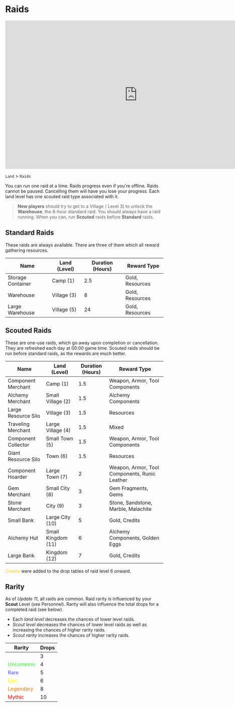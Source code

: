 # Raids

<iframe width="840" height="472" src="https://www.youtube.com/embed/yXEEa97H0-E" title="YouTube video player" frameborder="0" allow="accelerometer; autoplay; clipboard-write; encrypted-media; gyroscope; picture-in-picture" allowfullscreen></iframe>

`Land` > `Raids`

You can run one raid at a time. Raids progress even if you're offline. Raids cannot be paused. Cancelling them will have you lose your progress. Each land level has one scouted raid type associated with it.

> **New players** should try to get to a Village ( Level 3) to unlock the **Warehouse**, the 8-hour standard raid. You should always have a raid running. When you can, run **Scouted** raids before **Standard** raids.


## Standard Raids

These raids are always available. There are three of them which all reward gathering resources.

| Name | Land (Level)	| Duration (Hours) | Reward Type |
| ---- | ------------ | -------- | ----------- |
| Storage Container | Camp (1) | 2.5 | Gold, Resources
| Warehouse | Village (3) | 8 | Gold, Resources
| Large Warehouse | Village (5) | 24 | Gold, Resources

## Scouted Raids

These are one-use raids, which go away upon completion or cancellation. They are refreshed each day at 00:00 game time. Scouted raids should be run before standard raids, as the rewards are much better.

| Name | Land (Level)	| Duration (Hours) | Reward Type |
| ---- | ------------ | -------- | ----------- |
| Component Merchant | Camp (1) | 1.5 | Weapon, Armor, Tool Components
| Alchemy Merchant | Small Village (2) | 1.5 | Alchemy Components
| Large Resource Silo | Village (3) | 1.5 | Resources
| Traveling Merchant | Large Village (4) | 1.5 | Mixed
| Component Collector | Small Town (5) | 1.5 | Weapon, Armor, Tool Components
| Giant Resource Silo | Town (6) | 1.5 | Resources
| Component Hoarder | Large Town (7) | 2 | Weapon, Armor, Tool Components, Runic Leather
| Gem Merchant | Small City (8) | 3 | Gem Fragments, Gems
| Stone Merchant | City (9) | 3 | Stone, Sandstone, Marble, Malachite
| Small Bank | Large City (10) | 5 | Gold, Credits
| Alchemy Hut| Small Kingdom (11) | 6 | Alchemy Components, Golden Eggs
| Large Bank | Kingdom (12) | 7 | Gold, Credits

<span style='color:gold'>Credits</span> were added to the drop tables of raid level 6 onward.

## Rarity

As of *Update 11*, all raids are common. Raid rarity is influenced by your **Scout** Level (see Personnel).  Rarity will also influence the total drops for a completed raid (see below).

- Each *land level* decreases the chances of lower level raids.
- *Scout level* decreases the chances of lower level raids as well as increasing the chances of higher rarity raids.
- *Scout rarity* increases the chances of higher rarity raids.

| Rarity | Drops |
| ------ | ---- |
| <span style='color:white'>Common</span> | 3
| <span style='color:#2f2'>Uncommon</span> | 4
| <span style='color:#55f'>Rare</span> | 5
| <span style='color:#ff0'>Epic</span> | 6
| <span style='color:#f70'>Legendary</span> | 8
| <span style='color:red'>Mythic</span> | 10

